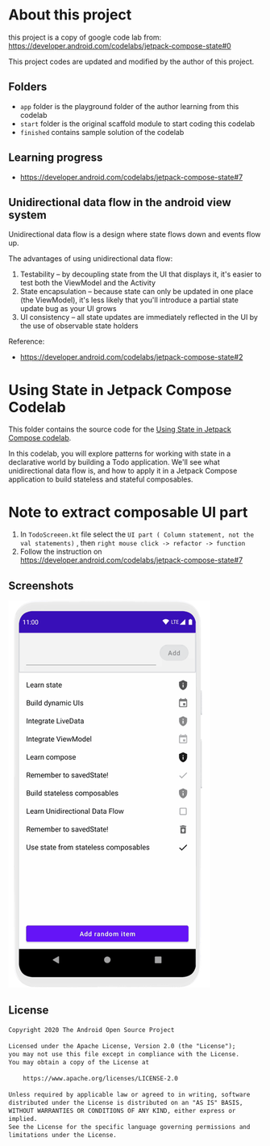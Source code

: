 # About this project
this project is a copy of google code lab from: https://developer.android.com/codelabs/jetpack-compose-state#0

This project codes are updated and modified by the author of this project. 

## Folders
* `app` folder is the playground folder of the author learning from this codelab
* `start` folder is the original scaffold module to start coding this codelab
* `finished` contains sample solution of the codelab

## Learning progress

* https://developer.android.com/codelabs/jetpack-compose-state#7

## Unidirectional data flow in the android view system
Unidirectional data flow is a design where state flows down and events flow up.

The advantages of using unidirectional data flow:

1. Testability – by decoupling state from the UI that displays it, it's easier to test both the ViewModel and the Activity
2. State encapsulation – because state can only be updated in one place (the ViewModel), it's less likely that you'll introduce a partial state update bug as your UI grows
3. UI consistency – all state updates are immediately reflected in the UI by the use of observable state holders

Reference: 
* https://developer.android.com/codelabs/jetpack-compose-state#2

# Using State in Jetpack Compose Codelab

This folder contains the source code for the [Using State in Jetpack Compose codelab](https://developer.android.com/codelabs/jetpack-compose-state).

In this codelab, you will explore patterns for working with state in a declarative world by building a Todo application. We'll see what unidirectional
data flow is, and how to apply it in a Jetpack Compose application to build stateless and stateful composables.


# Note to extract composable UI part
1. In `TodoScreeen.kt` file select the `UI part ( Column statement, not the val statements)` , then `right mouse click -> refactor -> function`
2. Follow the instruction on https://developer.android.com/codelabs/jetpack-compose-state#7



## Screenshots

![Finished code](screenshots/state_movie.gif "After: Animation of fully completed project")

## License

```
Copyright 2020 The Android Open Source Project

Licensed under the Apache License, Version 2.0 (the "License");
you may not use this file except in compliance with the License.
You may obtain a copy of the License at

    https://www.apache.org/licenses/LICENSE-2.0

Unless required by applicable law or agreed to in writing, software
distributed under the License is distributed on an "AS IS" BASIS,
WITHOUT WARRANTIES OR CONDITIONS OF ANY KIND, either express or implied.
See the License for the specific language governing permissions and
limitations under the License.
```
